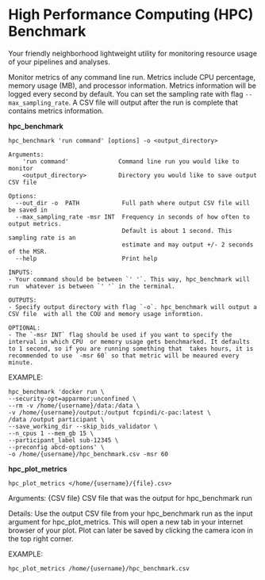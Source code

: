 High Performance Computing (HPC) Benchmark
=============================================

Your friendly neighborhood lightweight utility for monitoring resource usage of your pipelines and analyses. <br>

Monitor metrics of any command line run. Metrics include CPU percentage, memory usage (MB), 
and processor information. Metrics information will be logged every second by default.
You can set the sampling rate with flag `--max_sampling_rate`. 
A CSV file will output after the run is complete that contains
metrics information. 
<br>

<b>hpc_benchmark</b>

```
hpc_benchmark 'run command' [options] -o <output_directory>

Arguments:
    'run command'              Command line run you would like to monitor
    <output_directory>         Directory you would like to save output CSV file 

Options:
  --out_dir -o  PATH            Full path where output CSV file will be saved in
  --max_sampling_rate -msr INT  Frequency in seconds of how often to output metrics.
                                Default is about 1 second. This sampling rate is an 
                                estimate and may output +/- 2 seconds of the MSR.
  --help                        Print help
```

    INPUTS:
    - Your command should be between `' '`. This way, hpc_benchmark will run  whatever is between `' '` in the terminal.

    OUTPUTS:
    - Specify output directory with flag `-o`. hpc_benchmark will output a CSV file  with all the COU and memory usage informtion. 

    OPTIONAL: 
    - The `-msr INT` flag should be used if you want to specify the interval in which CPU  or memory usage gets benchmarked. It defaults to 1 second, so if you are running something that  takes hours, it is recommended to use `-msr 60` so that metric will be meaured every minute.

EXAMPLE: 
```
hpc_benchmark 'docker run \
--security-opt=apparmor:unconfined \
--rm -v /home/{username}/data:/data \
-v /home/{username}/output:/output fcpindi/c-pac:latest \
/data /output participant \
--save_working_dir --skip_bids_validator \
--n_cpus 1 --mem_gb 15 \
--participant_label sub-12345 \
--preconfig abcd-options' \
-o /home/{username}/hpc_benchmark.csv -msr 60
```

<b>hpc_plot_metrics</b>

```
hpc_plot_metrics </home/{username}/{file}.csv>
```

Arguments: 
  {CSV file}                  CSV file that was the output for hpc_benchmark run

Details: 
Use the output CSV file from your hpc_benchmark run as the input argument for 
hpc_plot_metrics. This will open a new tab in your internet browser of your plot. 
Plot can later be saved by clicking the camera icon in the top right corner.

EXAMPLE:
```
hpc_plot_metrics /home/{username}/hpc_benchmark.csv
```
